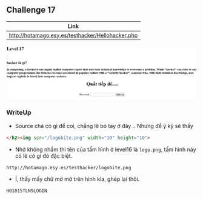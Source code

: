 ## Challenge 17

| Link |
| ---- |
| http://hotamago.esy.es/testhacker/Hellohacker.php |

<p align="center">
  <img src="./Challenge-17-001.png">
</p>

### WriteUp

- Source chả có gì để coi, chẳng lẽ bó tay ở đây .. Nhưng để ý kỹ sẽ thấy
```html
</h2><img scr="/logobite.png" width="10" height="10">
```

- Nhớ không nhầm thì tên của tấm hình ở level16 là `logo.png`, tấm hình này có lẽ có gì đó đặc biệt.
```
http://hotamago.esy.es/testhacker/logobite.png
```

- Í, thấy mấy chữ mờ mờ trên hình kìa, ghép lại thôi.
```
H01815TLN9LOGIN
```
